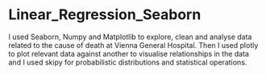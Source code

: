 # Linear_Regression_Seaborn
I used Seaborn, Numpy and Matplotlib to explore, clean and analyse data related to the cause of death at Vienna General Hospital. Then I used plotly to plot relevant data against another to visualise relationships in the data and I used skipy for probabilistic distributions and statistical operations.
